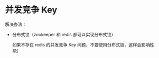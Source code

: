 # 并发竞争 Key

解决办法：

* 分布式锁（zookeeper 和 redis 都可以实现分布式锁）

  如果不存在 redis 的并发竞争 Key 问题，不要使用分布式锁，这样会影响性能）
